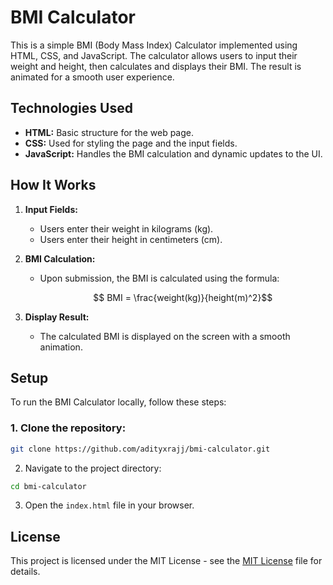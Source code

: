 # BMI Calculator

This is a simple BMI (Body Mass Index) Calculator implemented using HTML, CSS, and JavaScript. The calculator allows users to input their weight and height, then calculates and displays their BMI. The result is animated for a smooth user experience.

## Technologies Used

- **HTML:** Basic structure for the web page.
- **CSS:** Used for styling the page and the input fields.
- **JavaScript:** Handles the BMI calculation and dynamic updates to the UI.

## How It Works

1. **Input Fields:**
   - Users enter their weight in kilograms (kg).
   - Users enter their height in centimeters (cm).
2. **BMI Calculation:**
   - Upon submission, the BMI is calculated using the formula:
     
     ```math
      BMI = \frac{weight(kg)}{height(m)^2}
     ```
     
3. **Display Result:**
   - The calculated BMI is displayed on the screen with a smooth animation.

## Setup

To run the BMI Calculator locally, follow these steps:

### 1. Clone the repository:

```bash
git clone https://github.com/adityxrajj/bmi-calculator.git
```

2. Navigate to the project directory:
```bash
cd bmi-calculator
```
3. Open the `index.html` file in your browser.

## License
This project is licensed under the MIT License - see the [MIT License](LICENSE) file for details.
